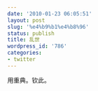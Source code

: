 ```yaml
---
date: '2010-01-23 06:05:51'
layout: post
slug: '%e4%b9%b1%e4%b8%96'
status: publish
title: 乱世
wordpress_id: '786'
categories:
- twitter
---
```


用重典。钦此。
